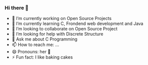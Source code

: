 ### Hi there 👋

- 🔭 I’m currently working on Open Source Projects
- 🌱 I’m currently learning C, Frondend web development and Java
- 👯 I’m looking to collaborate on Open Source Project
- 🤔 I’m looking for help with Discrete Structure
- 💬 Ask me about C Programming
- 📫 How to reach me: ...
- 😄 Pronouns: her 👧
- ⚡ Fun fact: I like baking cakes

